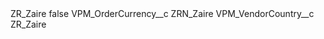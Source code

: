 <?xml version="1.0" encoding="UTF-8"?>
<CustomMetadata xmlns="http://soap.sforce.com/2006/04/metadata" xmlns:xsi="http://www.w3.org/2001/XMLSchema-instance" xmlns:xsd="http://www.w3.org/2001/XMLSchema">
    <label>ZR_Zaire</label>
    <protected>false</protected>
    <values>
        <field>VPM_OrderCurrency__c</field>
        <value xsi:type="xsd:string">ZRN_Zaire</value>
    </values>
    <values>
        <field>VPM_VendorCountry__c</field>
        <value xsi:type="xsd:string">ZR_Zaire</value>
    </values>
</CustomMetadata>
